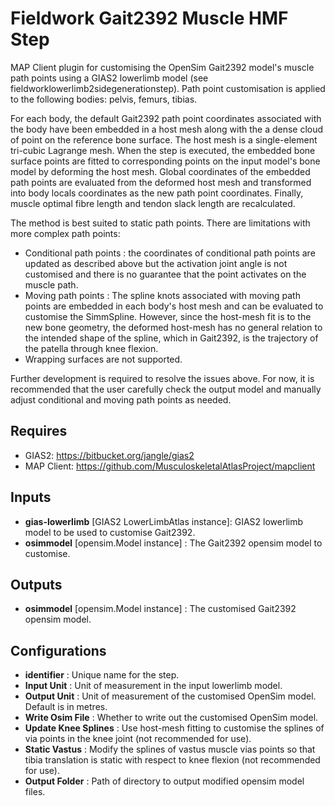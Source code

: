 Fieldwork Gait2392 Muscle HMF Step
==================================
MAP Client plugin for customising the OpenSim Gait2392 model's muscle path points using a GIAS2 lowerlimb model (see fieldworklowerlimb2sidegenerationstep).
Path point customisation is applied to the following bodies: pelvis, femurs, tibias.

For each body, the default Gait2392 path point coordinates associated with the body have been embedded in a host mesh along with the a dense cloud of point on the reference bone surface.
The host mesh is a single-element tri-cubic Lagrange mesh. 
When the step is executed, the embedded bone surface points are fitted to corresponding points on the input model's bone model by deforming the host mesh.
Global coordinates of the embedded path points are evaluated from the deformed host mesh and transformed into body locals coordinates as the new path point coordinates.
Finally, muscle optimal fibre length and tendon slack length are recalculated.

The method is best suited to static path points. There are limitations with more complex path points:

- Conditional path points : the coordinates of conditional path points are updated as described above but the activation joint angle is not customised and there is no guarantee that the point activates on the muscle path.
- Moving path points : The spline knots associated with moving path points are embedded in each body's host mesh and can be evaluated to customise the SimmSpline. However, since the host-mesh fit is to the new bone geometry, the deformed host-mesh has no general relation to the intended shape of the spline, which in Gait2392, is the trajectory of the patella through knee flexion.
- Wrapping surfaces are not supported.

Further development is required to resolve the issues above. For now, it is recommended that the user carefully check the output model and manually adjust conditional and moving path points as needed.

Requires
--------
- GIAS2: https://bitbucket.org/jangle/gias2
- MAP Client: https://github.com/MusculoskeletalAtlasProject/mapclient

Inputs
------
- **gias-lowerlimb** [GIAS2 LowerLimbAtlas instance]: GIAS2 lowerlimb model to be used to customise Gait2392.
- **osimmodel** [opensim.Model instance] : The Gait2392 opensim model to customise.

Outputs
-------
- **osimmodel** [opensim.Model instance] : The customised Gait2392 opensim model.

Configurations
--------------
- **identifier** : Unique name for the step.
- **Input Unit** : Unit of measurement in the input lowerlimb model.
- **Output Unit** : Unit of measurement of the customised OpenSim model. Default is in metres.
- **Write Osim File** : Whether to write out the customised OpenSim model.
- **Update Knee Splines** : Use host-mesh fitting to customise the splines of via points in the knee joint (not recommended for use).
- **Static Vastus** : Modify the splines of vastus muscle vias points so that tibia translation is static with respect to knee flexion (not recommended for use).
- **Output Folder** : Path of directory to output modified opensim model files.
